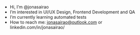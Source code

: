 - Hi, I’m @jonasairao
- I’m interested in UI/UX Design, Frontend Development and QA
- I’m currently learning automated tests
- How to reach me: jonasairao@outlook.com or linkedin.com/in/jonasairao/

<!---
jonasairao/jonasairao is a ✨ special ✨ repository because its `README.md` (this file) appears on your GitHub profile.
You can click the Preview link to take a look at your changes.
--->
